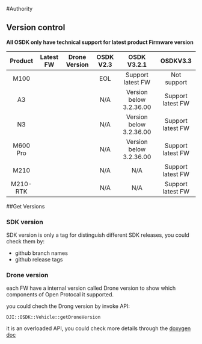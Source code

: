 #Authority

## Version control

**All OSDK only have technical support for latest product Firmware version**


| Product 	| Latest FW 	 |Drone Version| OSDK V2.3  | OSDK V3.2.1 		   | OSDKV3.3 	 	|
|:-------------:|:--------------:|:-----------:|:----------:|:----------------------------:|:------------------:|
| M100    	|		 | 	       |EOL         | Support latest FW 	   | Not support  	|
| A3 	 	|		 | 	       |N/A         | Version below 3.2.36.00	   | Support latest FW 	|
| N3 	  	|  		 | 	       |N/A         | Version below 3.2.36.00	   | Support latest FW	|
| M600 Pro 	|  		 | 	       |N/A 	    | Version below 3.2.36.00	   | Support latest FW	|
| M210 	  	|  		 | 	       |N/A         | N/A			   | Support latest FW	|
| M210-RTK 	|  		 | 	       |N/A         | N/A			   | Support latest FW	|

##Get Versions

### SDK version

SDK version is only a tag for distinguish different SDK releases, you could check them by:

* github branch names
* github release tags

### Drone version

each FW have a internal version called Drone version to show which components of Open Protocal it supported.

you could chech the Drong version by invoke API: 

`DJI::OSDK::Vehicle::getDroneVersion`

it is an overloaded API, you could check more details through the [doxygen doc](../../doxygen/index.html)